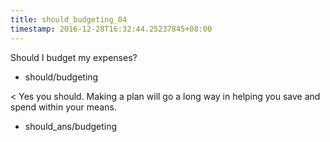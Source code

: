 ```yaml
---
title: should_budgeting_04
timestamp: 2016-12-28T16:32:44.25237845+08:00
---
```


Should I budget my expenses?
* should/budgeting

< Yes you should. Making a plan will go a long way in helping you save and spend within your means.
* should_ans/budgeting

